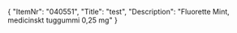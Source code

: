 {
  "ItemNr": "040551",
  "Title": "test",
  "Description": "Fluorette Mint, medicinskt tuggummi 0,25 mg"
}